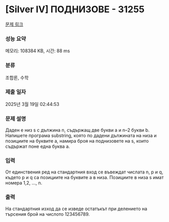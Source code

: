 # [Silver IV] ПОДНИЗОВЕ - 31255 

[문제 링크](https://www.acmicpc.net/problem/31255) 

### 성능 요약

메모리: 108384 KB, 시간: 88 ms

### 분류

조합론, 수학

### 제출 일자

2025년 3월 19일 02:44:53

### 문제 설명

<p>Даден е низ s с дължина n, съдържащ две букви а и n–2 букви b. Напишете програма substring, която по дадени дължината на низа и позициите на буквите а, намира броя на поднизовете на s, които съдържат поне една буква а.</p>

### 입력 

 <p>От единствения ред на стандартния вход се въвеждат числата n, p и q, където p и q са позициите на буквите а в низа. Позициите в низа s имат номера 1,2, …, n.</p>

### 출력 

 <p>На стандартния изход да се изведе остатъкът при делението на търсения брой на числото 123456789.</p>

